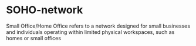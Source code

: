 # SOHO-network
Small Office/Home Office
refers to a network designed for small businesses and individuals operating within limited physical workspaces, such as homes or small offices
